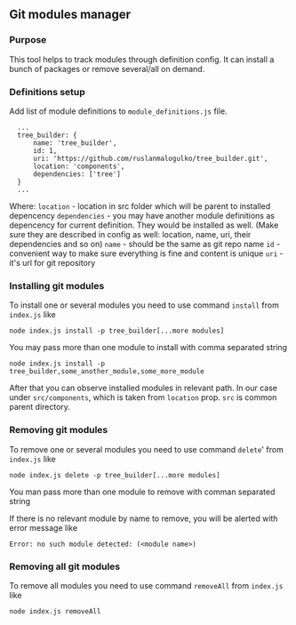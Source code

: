 ## Git modules manager

### Purpose
This tool helps to track modules through definition config. It can install a bunch of packages or remove several/all on demand.

### Definitions setup

Add list of module definitions to `module_definitions.js` file.

```
  ...
  tree_builder: {
      name: 'tree_builder',
      id: 1,
      uri: 'https://github.com/ruslanmalogulko/tree_builder.git',
      location: 'components',
      dependencies: ['tree']
  }
  ...
```
Where:
`location` - location in src folder which will be parent to installed depencency
`dependencies` - you may have another module definitions as depencency for current definition. They would be installed as well. (Make sure they are described in config as well: location, name, uri, their dependencies and so on)
`name` - should be the same as git repo name
`id` - convenient way to make sure everything is fine and content is unique
`uri` - it's url for git repository

### Installing git modules
To install one or several modules you need to use command `install` from `index.js` like
```
node index.js install -p tree_builder[...more modules]
```
You may pass more than one module to install with comma separated string
```
node index.js install -p tree_builder,some_another_module,some_more_module
```
After that you can observe installed modules in relevant path. In our case under `src/components`, which is taken from `location` prop. `src` is common parent directory.

### Removing git modules
To remove one or several modules you need to use command `delete`' from `index.js` like
```
node index.js delete -p tree_builder[...more modules]
```
You man pass more than one module to remove with comman separated string

If there is no relevant module by name to remove, you will be alerted with error message like
```
Error: no such module detected: (<module name>)
```

### Removing all git modules
To remove all modules you need to use command `removeAll` from `index.js` like
```
node index.js removeAll
```
